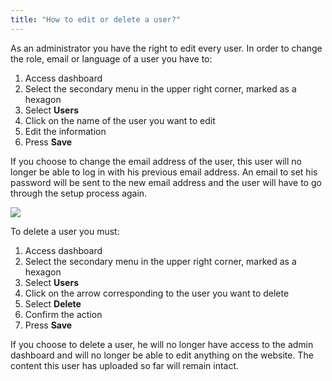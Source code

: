 ```yaml
---
title: "How to edit or delete a user?"
---
```


As an administrator you have the right to edit every user. In order to
change the role, email or language of a user you have to:

1)  Access dashboard
2)  Select the secondary menu in the upper right corner, marked as a hexagon
3)  Select **Users**
4)  Click on the name of the user you want to edit
5)  Edit the information
6)  Press **Save**

If you choose to change the email address of the user, this user will no
longer be able to log in with his previous email address. An email to
set his password will be sent to the new email address and the user will
have to go through the setup process again.

<a href="/assets/help/004.png">
    <img src="/assets/help/004.png" />
</a>

To delete a user you must:

1)  Access dashboard
2)  Select the secondary menu in the upper right corner, marked as a hexagon
3)  Select **Users**
4)  Click on the arrow corresponding to the user you want to delete
5)  Select **Delete**
6)  Confirm the action
7)  Press **Save**

If you choose to delete a user, he will no longer have access to the
admin dashboard and will no longer be able to edit anything on the
website. The content this user has uploaded so far will remain intact.
